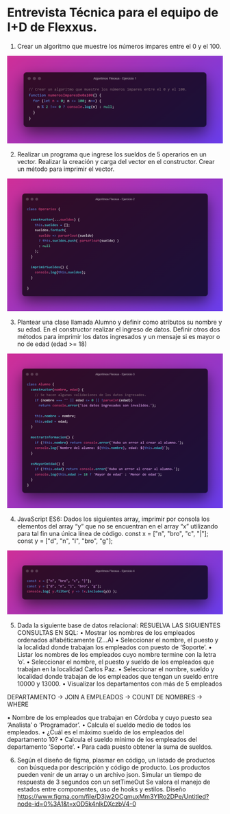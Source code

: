 # Entrevista Técnica para el equipo de I+D de Flexxus.
1. Crear un algoritmo que muestre los números impares entre el 0 y el 100.

<img src="./img/algoritmos-ejercicio-1.png"/>

2. Realizar un programa que ingrese los sueldos de 5 operarios en un vector. Realizar la creación y carga del vector en el constructor. Crear un método para imprimir el vector.

<img src="./img/algoritmos-ejercicio-2.png"/>

3. Plantear una clase llamada Alumno y definir como atributos su nombre y su edad. En el constructor realizar el ingreso de datos. Definir otros dos métodos para imprimir los datos ingresados y un mensaje si es mayor o no de edad (edad >= 18)

<img src="./img/algoritmos-ejercicio-3.png"/>


4. JavaScript ES6: Dados los siguientes array, imprimir por consola los elementos del array “y” que no se encuentran en el array “x” utilizando para tal fin una única línea de código. const x = ["n", "bro", "c", "|"]; const y = ["d", "n", "l", "bro", "g"];

<img src="./img/algoritmos-ejercicio-4.png"/>

5. Dada la siguiente base de datos relacional: RESUELVA LAS SIGUIENTES CONSULTAS EN SQL:
•	Mostrar los nombres de los empleados ordenados alfabéticamente (Z...A) 
•	Seleccionar el nombre, el puesto y la localidad donde trabajan los empleados con puesto de ‘Soporte’.
•	Listar los nombres de los empleados cuyo nombre termine con la letra ‘o’.
•	Seleccionar el nombre, el puesto y sueldo de los empleados que trabajan en la localidad Carlos Paz.
•	Seleccionar el nombre, sueldo y localidad donde trabajan de los empleados que tengan un sueldo entre 10000 y 13000.
•	Visualizar los departamentos con más de 5 empleados



DEPARTAMENTO -> JOIN A EMPLEADOS -> COUNT DE NOMBRES -> WHERE 

•	Nombre de los empleados que trabajan en Córdoba y cuyo puesto sea ‘Analista’ o ‘Programador’.
•	Calcula el sueldo medio de todos los empleados.
•	¿Cuál es el máximo sueldo de los empleados del departamento 10?
•	Calcula el sueldo mínimo de los empleados del departamento ‘Soporte’.
•	Para cada puesto obtener la suma de sueldos.

6. Según el diseño de figma, plasmar en código, un listado de productos con búsqueda por descripción y código de producto.
Los productos pueden venir de un array o un archivo json.
Simular un tiempo de respuesta de 3 segundos con un setTimeOut
Se valora el manejo de estados entre componentes, uso de hooks y estilos.
Diseño
https://www.figma.com/file/D3jw2OCgmuxMm3YlRo2DPe/Untitled?node-id=0%3A1&t=xOD5k4nlkDXczbV4-0

